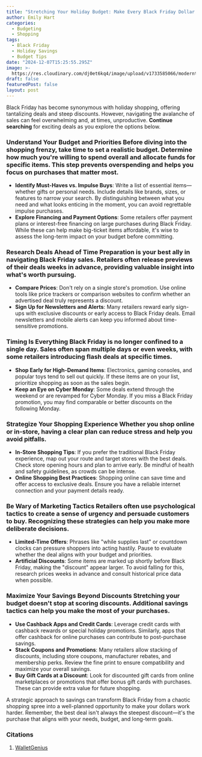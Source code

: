 ```yaml
---
title: "Stretching Your Holiday Budget: Make Every Black Friday Dollar Count"
author: Emily Hart
categories:
  - Budgeting
  - Shopping
tags:
  - Black Friday
  - Holiday Savings
  - Budget Tips
date: "2024-12-07T15:25:55.295Z"
image: >-
  https://res.cloudinary.com/dj0et6kq4/image/upload/v1733585066/moderntips/ai/rjgju3sl1qb5yqxrjklv.jpg
draft: false
featuredPost: false
layout: post
---
```


Black Friday has become synonymous with holiday shopping, offering tantalizing deals and steep discounts. However, navigating the avalanche of sales can feel overwhelming and, at times, unproductive. **Continue searching** for exciting deals as you explore the options below.

### Understand Your Budget and Priorities Before diving into the shopping frenzy, take time to set a realistic budget. Determine how much you're willing to spend overall and allocate funds for specific items. This step prevents overspending and helps you focus on purchases that matter most.

- **Identify Must-Haves vs. Impulse Buys**: Write a list of essential items—whether gifts or personal needs. Include details like brands, sizes, or features to narrow your search. By distinguishing between what you need and what looks enticing in the moment, you can avoid regrettable impulse purchases.
- **Explore Financing and Payment Options**: Some retailers offer payment plans or interest-free financing on large purchases during Black Friday. While these can help make big-ticket items affordable, it's wise to assess the long-term impact on your budget before committing.

### Research Deals Ahead of Time Preparation is your best ally in navigating Black Friday sales. Retailers often release previews of their deals weeks in advance, providing valuable insight into what's worth pursuing.

- **Compare Prices**: Don't rely on a single store's promotion. Use online tools like price trackers or comparison websites to confirm whether an advertised deal truly represents a discount.
- **Sign Up for Newsletters and Alerts**: Many retailers reward early sign-ups with exclusive discounts or early access to Black Friday deals. Email newsletters and mobile alerts can keep you informed about time-sensitive promotions.

### Timing Is Everything Black Friday is no longer confined to a single day. Sales often span multiple days or even weeks, with some retailers introducing flash deals at specific times.

- **Shop Early for High-Demand Items**: Electronics, gaming consoles, and popular toys tend to sell out quickly. If these items are on your list, prioritize shopping as soon as the sales begin.
- **Keep an Eye on Cyber Monday**: Some deals extend through the weekend or are revamped for Cyber Monday. If you miss a Black Friday promotion, you may find comparable or better discounts on the following Monday.

### Strategize Your Shopping Experience Whether you shop online or in-store, having a clear plan can reduce stress and help you avoid pitfalls.

- **In-Store Shopping Tips**: If you prefer the traditional Black Friday experience, map out your route and target stores with the best deals. Check store opening hours and plan to arrive early. Be mindful of health and safety guidelines, as crowds can be intense.
- **Online Shopping Best Practices**: Shopping online can save time and offer access to exclusive deals. Ensure you have a reliable internet connection and your payment details ready.

### Be Wary of Marketing Tactics Retailers often use psychological tactics to create a sense of urgency and persuade customers to buy. Recognizing these strategies can help you make more deliberate decisions.

- **Limited-Time Offers**: Phrases like "while supplies last" or countdown clocks can pressure shoppers into acting hastily. Pause to evaluate whether the deal aligns with your budget and priorities.
- **Artificial Discounts**: Some items are marked up shortly before Black Friday, making the "discount" appear larger. To avoid falling for this, research prices weeks in advance and consult historical price data when possible.

### Maximize Your Savings Beyond Discounts Stretching your budget doesn't stop at scoring discounts. Additional savings tactics can help you make the most of your purchases.

- **Use Cashback Apps and Credit Cards**: Leverage credit cards with cashback rewards or special holiday promotions. Similarly, apps that offer cashback for online purchases can contribute to post-purchase savings.
- **Stack Coupons and Promotions**: Many retailers allow stacking of discounts, including store coupons, manufacturer rebates, and membership perks. Review the fine print to ensure compatibility and maximize your overall savings.
- **Buy Gift Cards at a Discount**: Look for discounted gift cards from online marketplaces or promotions that offer bonus gift cards with purchases. These can provide extra value for future shopping.

A strategic approach to savings can transform Black Friday from a chaotic shopping spree into a well-planned opportunity to make your dollars work harder. Remember, the best deal isn't always the steepest discount—it's the purchase that aligns with your needs, budget, and long-term goals.

### Citations

1. [WalletGenius](https://walletgenius.com/budgeting/stretching-your-holiday-budget-make-every-black-friday-dollar-count/)
